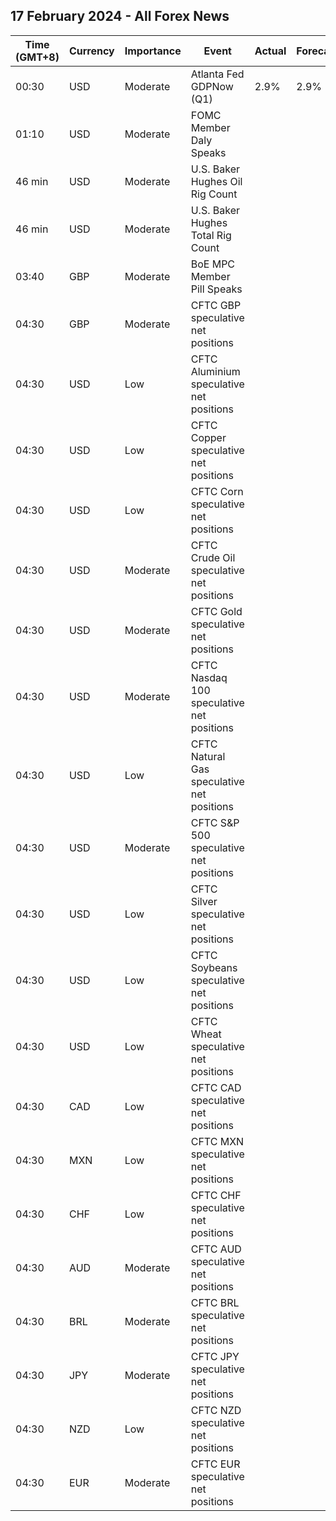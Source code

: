 ## 17 February 2024 - All Forex News

| Time (GMT+8) | Currency | Importance | Event | Actual | Forecast | Previous |
|------|----------|------------|-------|--------|----------|----------|
| 00:30 | USD | Moderate | Atlanta Fed GDPNow (Q1) | 2.9% | 2.9% | 2.9% |
| 01:10 | USD | Moderate | FOMC Member Daly Speaks |  |  |  |
| 46 min | USD | Moderate | U.S. Baker Hughes Oil Rig Count |  |  | 499 |
| 46 min | USD | Moderate | U.S. Baker Hughes Total Rig Count |  |  | 623 |
| 03:40 | GBP | Moderate | BoE MPC Member Pill Speaks |  |  |  |
| 04:30 | GBP | Moderate | CFTC GBP speculative net positions |  |  | 34.5K |
| 04:30 | USD | Low | CFTC Aluminium speculative net positions |  |  | 2.9K |
| 04:30 | USD | Low | CFTC Copper speculative net positions |  |  | -13.7K |
| 04:30 | USD | Low | CFTC Corn speculative net positions |  |  | -229.4K |
| 04:30 | USD | Moderate | CFTC Crude Oil speculative net positions |  |  | 161.8K |
| 04:30 | USD | Moderate | CFTC Gold speculative net positions |  |  | 161.7K |
| 04:30 | USD | Moderate | CFTC Nasdaq 100 speculative net positions |  |  | 32.9K |
| 04:30 | USD | Low | CFTC Natural Gas speculative net positions |  |  | -114.2K |
| 04:30 | USD | Moderate | CFTC S&P 500 speculative net positions |  |  | -233.0K |
| 04:30 | USD | Low | CFTC Silver speculative net positions |  |  | 16.9K |
| 04:30 | USD | Low | CFTC Soybeans speculative net positions |  |  | -160.8K |
| 04:30 | USD | Low | CFTC Wheat speculative net positions |  |  | -38.3K |
| 04:30 | CAD | Low | CFTC CAD speculative net positions |  |  | -7.7K |
| 04:30 | MXN | Low | CFTC MXN speculative net positions |  |  | 86.8K |
| 04:30 | CHF | Low | CFTC CHF speculative net positions |  |  | -5.6K |
| 04:30 | AUD | Moderate | CFTC AUD speculative net positions |  |  | -71.8K |
| 04:30 | BRL | Moderate | CFTC BRL speculative net positions |  |  | 19.7K |
| 04:30 | JPY | Moderate | CFTC JPY speculative net positions |  |  | -84.2K |
| 04:30 | NZD | Low | CFTC NZD speculative net positions |  |  | 0.8K |
| 04:30 | EUR | Moderate | CFTC EUR speculative net positions |  |  | 62.2K |
